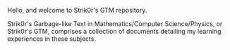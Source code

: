 Hello, and welcome to Strik0r's GTM repository.

Strik0r's Garbage-like Text in Mathematics/Computer Science/Physics, or Strik0r's GTM, 
comprises a collection of documents detailing my learning experiences in these subjects.
